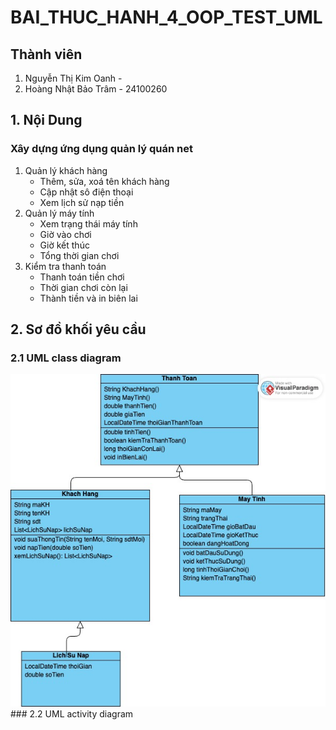 # BAI_THUC_HANH_4_OOP_TEST_UML
## Thành viên
1. Nguyễn Thị Kim Oanh - 
2. Hoàng Nhật Bảo Trâm - 24100260
## 1. Nội Dung
### Xây dựng ứng dụng quản lý quán net
1. Quản lý khách hàng
   - Thêm, sửa, xoá tên khách hàng
   - Cập nhật sô điện thoại
   - Xem lịch sử nạp tiền
2. Quản lý máy tính
   - Xem trạng thái máy tính
   - Giờ vào chơi
   - Giờ kết thúc
   - Tổng thời gian chơi
3. Kiểm tra thanh toán
   - Thanh toán tiền chơi
   - Thời gian chơi còn lại
   - Thành tiền và in biên lai
## 2. Sơ đồ khối yêu cầu
### 2.1 UML class diagram
<img src='picture/class diagram.jpg'>
### 2.2 UML activity diagram

  
